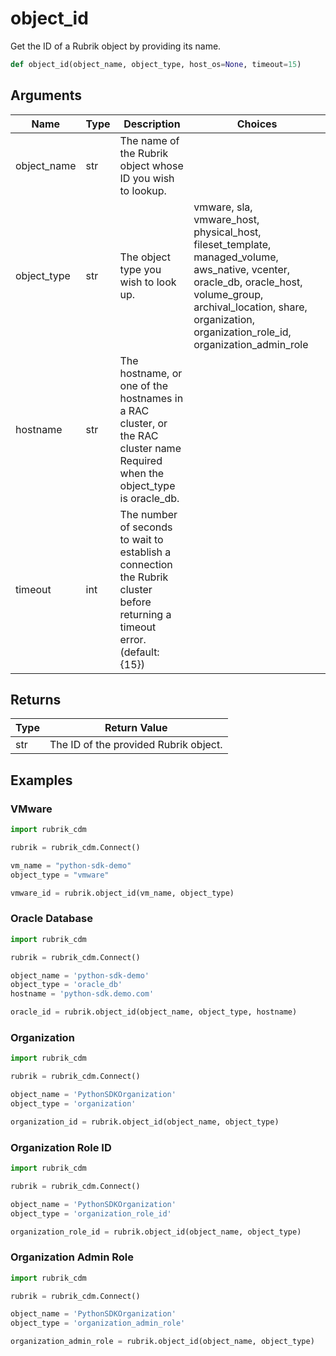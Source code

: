 # object_id

Get the ID of a Rubrik object by providing its name.
```py
def object_id(object_name, object_type, host_os=None, timeout=15)
```

## Arguments
| Name        | Type | Description                                                                                                                  | Choices                                                                                                                                                                                                                     |
|-------------|------|------------------------------------------------------------------------------------------------------------------------------|-----------------------------------------------------------------------------------------------------------------------------------------------------------------------------------------------------------------------------|
| object_name | str  | The name of the Rubrik object whose ID you wish to lookup.                                                                   |                                                                                                                                                                                                                             |
| object_type | str  | The object type you wish to look up.                                                                                         | vmware, sla, vmware_host, physical_host, fileset_template, managed_volume, aws_native, vcenter, oracle_db, oracle_host, volume_group, archival_location, share, organization, organization_role_id, organization_admin_role |
| hostname    | str  | The hostname, or one of the hostnames in a RAC cluster, or the RAC cluster name Required when the object_type is oracle_db.  |                                                                                                                                                                                                                             |
| timeout     | int  | The number of seconds to wait to establish a connection the Rubrik cluster before returning a timeout error. (default: {15}) |                                                                                                                                                                                                                             |

## Returns
| Type | Return Value                          |
|------|---------------------------------------|
| str  | The ID of the provided Rubrik object. |

## Examples

### VMware
```py
import rubrik_cdm

rubrik = rubrik_cdm.Connect()

vm_name = "python-sdk-demo"
object_type = "vmware"

vmware_id = rubrik.object_id(vm_name, object_type)
```

### Oracle Database
```py
import rubrik_cdm

rubrik = rubrik_cdm.Connect()

object_name = 'python-sdk-demo'
object_type = 'oracle_db'
hostname = 'python-sdk.demo.com'

oracle_id = rubrik.object_id(object_name, object_type, hostname)
```

### Organization

```py
import rubrik_cdm

rubrik = rubrik_cdm.Connect()

object_name = 'PythonSDKOrganization'
object_type = 'organization'

organization_id = rubrik.object_id(object_name, object_type)
```

### Organization Role ID

```py
import rubrik_cdm

rubrik = rubrik_cdm.Connect()

object_name = 'PythonSDKOrganization'
object_type = 'organization_role_id'

organization_role_id = rubrik.object_id(object_name, object_type)
```


### Organization Admin Role

```py
import rubrik_cdm

rubrik = rubrik_cdm.Connect()

object_name = 'PythonSDKOrganization'
object_type = 'organization_admin_role'

organization_admin_role = rubrik.object_id(object_name, object_type)
```